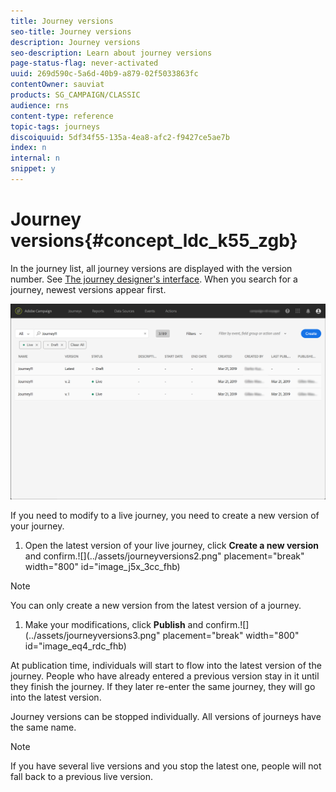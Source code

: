 ```yaml
---
title: Journey versions
seo-title: Journey versions
description: Journey versions
seo-description: Learn about journey versions
page-status-flag: never-activated
uuid: 269d590c-5a6d-40b9-a879-02f5033863fc
contentOwner: sauviat
products: SG_CAMPAIGN/CLASSIC
audience: rns
content-type: reference
topic-tags: journeys
discoiquuid: 5df34f55-135a-4ea8-afc2-f9427ce5ae7b
index: n
internal: n
snippet: y
---
```


# Journey versions{#concept_ldc_k55_zgb}

In the journey list, all journey versions are displayed with the version number. See [The journey designer's interface](../journey/journeyinterface.md#concept_m1g_5qt_52b). When you search for a journey, newest versions appear first.

![](../assets/journeyversions1.png)

If you need to modify to a live journey, you need to create a new version of your journey.

1. Open the latest version of your live journey, click **Create a new version** and confirm.![](../assets/journeyversions2.png" placement="break" width="800" id="image_j5x_3cc_fhb)

>[!NOTE]
>
>You can only create a new version from the latest version of a journey.

1. Make your modifications, click **Publish** and confirm.![](../assets/journeyversions3.png" placement="break" width="800" id="image_eq4_rdc_fhb)

At publication time, individuals will start to flow into the latest version of the journey. People who have already entered a previous version stay in it until they finish the journey. If they later re-enter the same journey, they will go into the latest version.

Journey versions can be stopped individually. All versions of journeys have the same name.

>[!NOTE]
>
>If you have several live versions and you stop the latest one, people will not fall back to a previous live version.
